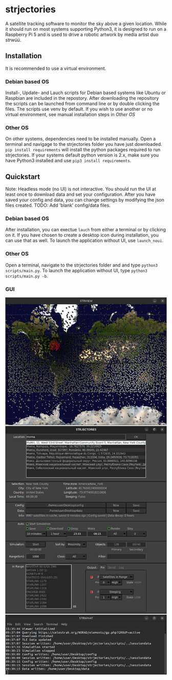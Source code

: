 # strjectories
A satellite tracking software to monitor the sky above a given location. While it should run on most systems supporting Python3, it is designed to run on a Raspberry Pi 5 and is used to drive a robotic artwork by media artist duo <i>strwüü</i>.

## Installation
It is recommended to use a virtual environment.

### Debian based OS
Install-, Update- and Lauch scripts for Debian based systems like Ubuntu or Raspbian are included in the repostory. After downloading the repository the scripts can be launched from command line or by double clicking the files. The scripts use venv by default. If you wish to use another or no virtual environment, see manual installation steps in <i>Other OS</i>   
### Other OS
On other systems, dependencies need to be installed manually. Open a terminal and navigage to the strjectories folder you have just downloaded. `pip install requirements` will install the python packages required to run strjectories. If your systems default python version is 2.x, make sure you have Python3 installed and use `pip3 install requirements`.

## Quickstart
Note: Headless mode (no UI) is not interactive. You should run the UI at least once to download data and set your configuration. After you have saved your config and data, you can change settings by modifying the json files created. TODO: Add 'blank' config/data files.   
### Debian based OS
After installation, you can exectue `lauch` from either a terminal or by clicking on it. If you have chosen to create a desktop icon during installation, you can use that as well.
To launch the application without UI, use `launch_noui`.
### Other OS
Open a terminal, navigate to the strjectories folder and and type `python3 scripts/main.py`.
To launch the application without UI, type `python3 scripts/main.py -b`.

### GUI
![STRJECTORIES](./assets/screenshot0.jpeg)
![STRJECTORIES](./assets/screenshot1.jpeg)
![STRJECTORIES](./assets/screenshot2.jpeg)